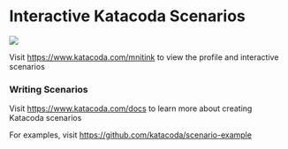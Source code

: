 # Interactive Katacoda Scenarios

[![](http://shields.katacoda.com/katacoda/mnitink/count.svg)](https://www.katacoda.com/mnitink "Get your profile on Katacoda.com")

Visit https://www.katacoda.com/mnitink to view the profile and interactive scenarios

### Writing Scenarios
Visit https://www.katacoda.com/docs to learn more about creating Katacoda scenarios

For examples, visit https://github.com/katacoda/scenario-example
